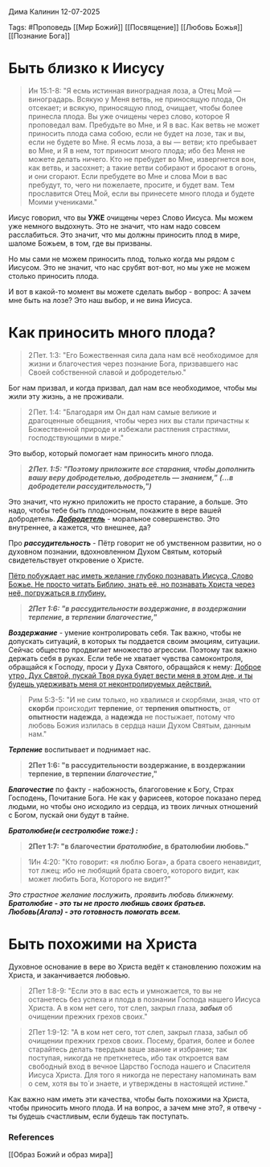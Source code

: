 Дима Калинин
12-07-2025

Tags: #Проповедь
[[Мир Божий]]
[[Посвящение]]
[[Любовь Божья]]
[[Познание Бога]]
# Быть близко к Иисусу

> Ин 15:1-8: 
 "Я есмь истинная виноградная лоза, а Отец Мой — виноградарь. Всякую у Меня ветвь, не приносящую плода, Он отсекает; и всякую, приносящую плод, очищает, чтобы более принесла плода. Вы уже очищены через слово, которое Я проповедал вам. Пребудьте во Мне, и Я в вас. Как ветвь не может приносить плода сама собою, если не будет на лозе, так и вы, если не будете во Мне. Я есмь лоза, а вы — ветви; кто пребывает во Мне, и Я в нем, тот приносит много плода; ибо без Меня не можете делать ничего. Кто не пребудет во Мне, извергнется вон, как ветвь, и засохнет; а такие ветви собирают и бросают в огонь, и они сгорают. Если пребудете во Мне и слова Мои в вас пребудут, то, чего ни пожелаете, просите, и будет вам. Тем прославится Отец Мой, если вы принесете много плода и будете Моими учениками."

Иисус говорил, что вы **УЖЕ** очищены через Слово Иисуса. Мы можем уже немного выдохнуть. Это не значит, что нам надо совсем расслабиться. Это значит, что мы должны приносить плод в мире, шаломе Божьем, в том, где вы призваны. 

Но мы сами не можем приносить плод, только когда мы рядом с Иисусом. Это не значит, что нас срубят вот-вот, но мы уже не можем столько приносить плода. 

И вот в какой-то момент вы можете сделать выбор - вопрос: А зачем мне быть на лозе? 
Это наш выбор, и не вина Иисуса. 
# Как приносить много плода?

> 2 Пет. 1:3: "Его Божественная сила дала нам всё необходимое для жизни и благочестия через познание Бога, призвавшего нас Своей собственной славой и добродетелью."

Бог нам призвал, и когда призвал, дал нам все необходимое, чтобы мы жили эту жизнь, а не проживали.

> 2 Пет. 1:4: "Благодаря им Он дал нам самые великие и драгоценные обещания, чтобы через них вы стали причастны к Божественной природе и избежали растления страстями, господствующими в мире."

Это выбор, который помогает нам приносить много плода. 

> ***2 Пет. 1:5: "Поэтому приложите все старания, чтобы дополнить вашу веру добродетелью,*** 
> ***добродетель — знанием,"***
> ***(...в добродетели рассудительность,")***

Это значит, что нужно приложить не просто старание, а больше. Это надо, чтобы тебе быть плодоносным, покажите в вере вашей добродетель. 
***<u>Добродетель</u>*** - моральное совершенство. Это внутреннее, а кажется, что внешнее, да? 

Про ***рассудительность*** - Пётр говорит не об умственном развитии, но о духовном познании, вдохновленном Духом Святым, который свидетельствует откровение о Христе.

<u>Пётр побуждает нас иметь желание глубоко познавать Иисуса, Слово Божье. Не просто читать Библию, знать её, но познавать Христа через неё, погружаться в глубину. </u>

> ***2Пет 1:6: "в рассудительности воздержание, в воздержании терпение, в терпении благочестие,"***

***Воздержание*** - умение контролировать себя. Так важно, чтобы не допускать ситуаций, в которых ты поддается своим эмоциям, ситуации. Сейчас общество продвигает множество агрессии. Поэтому так важно держать себя в руках.
Если тебе не хватает чувства самоконтроля, обращайся к Господу, проси у Духа Святого, обращайся к нему: <u>Доброе утро, Дух Святой, пускай Твоя рука будет вести меня в этом дне, и ты будешь удерживать меня от неконтролируемых действий.</u>

> Рим 5:3-5: "И не сим только, но хвалимся и скорбями, зная, что от **скорби** происходит **терпение**, от **терпения** **опытность**, от **опытности** **надежда**, а **надежда** не постыжает, потому что любовь Божия излилась в сердца наши Духом Святым, данным нам."

***Терпение*** воспитывает и поднимает нас.

> **2Пет 1:6: "в рассудительности воздержание, в воздержании терпение, в терпении *благочестие*,"**

***Благочестие*** по факту - набожность, благоговение к Богу, Страх Господень, Почитание Бога. Не как у фарисеев, которое показано перед людьми, но чтобы оно исходило из сердца, из твоих личных отношений с Богом, пускай они будут в тайне.

***Братолюбие(и сестролюбие тоже:) :***

> **2Пет 1:7: "в благочестии *братолюбие*, в братолюбии любовь."**

> 1Ин 4:20: "Кто говорит: «я люблю Бога», а брата своего ненавидит, тот лжец: ибо не любящий брата своего, которого видит, как может любить Бога, Которого не видит?"

*Это страстное желание послужить, проявить любовь ближнему.* 
***Братолюбие - это ты не просто любишь своих братьев. Любовь(Агапэ) - это готовность помогать всем.***
# Быть похожими на Христа
Духовное основание в вере во Христа ведёт к становлению похожим на Христа, и заканчивается любовью.

> 2Пет 1:8-9: "Если это в вас есть и умножается, то вы не останетесь без успеха и плода в познании Господа нашего Иисуса Христа. А в ком нет сего, тот слеп, закрыл глаза, ***забыл*** об очищении прежних грехов своих."

> 2Пет 1:9-12: "А в ком нет сего, тот слеп, закрыл глаза, забыл об очищении прежних грехов своих. Посему, братия, более и более старайтесь делать твердым ваше звание и избрание; так поступая, никогда не преткнетесь, ибо так откроется вам свободный вход в вечное Царство Господа нашего и Спасителя Иисуса Христа. Для того я никогда не перестану напоминать вам о сем, хотя вы то́ и знаете, и утверждены в настоящей истине."

Как важно нам иметь эти качества, чтобы быть похожими на Христа, чтобы приносить много плода. И на вопрос, а зачем мне это?, я отвечу - ты будешь счастливым, если будешь так поступать.
### References
[[Образ Божий и образ мира]]